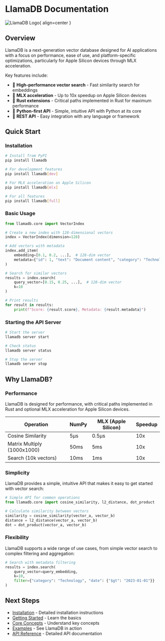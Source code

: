 # LlamaDB Documentation

![LlamaDB Logo](assets/llamadb_logo.png){ align=center }

## Overview

LlamaDB is a next-generation vector database designed for AI applications with a focus on performance, ease of use, and platform-specific optimizations, particularly for Apple Silicon devices through MLX acceleration.

Key features include:

- 🚀 **High-performance vector search** - Fast similarity search for embeddings
- 🍎 **MLX acceleration** - Up to 10x speedup on Apple Silicon devices
- 🦀 **Rust extensions** - Critical paths implemented in Rust for maximum performance
- 🐍 **Python-first API** - Simple, intuitive API with Python at its core
- 🔌 **REST API** - Easy integration with any language or framework

## Quick Start

### Installation

```bash
# Install from PyPI
pip install llamadb

# For development features
pip install llamadb[dev]

# For MLX acceleration on Apple Silicon
pip install llamadb[mlx]

# For all features
pip install llamadb[full]
```

### Basic Usage

```python
from llamadb.core import VectorIndex

# Create a new index with 128-dimensional vectors
index = VectorIndex(dimension=128)

# Add vectors with metadata
index.add_item(
    embedding=[0.1, 0.2, ...],  # 128-dim vector
    metadata={"id": 1, "text": "Document content", "category": "Technology"}
)

# Search for similar vectors
results = index.search(
    query_vector=[0.15, 0.25, ...],  # 128-dim vector
    k=10
)

# Print results
for result in results:
    print(f"Score: {result.score}, Metadata: {result.metadata}")
```

### Starting the API Server

```bash
# Start the server
llamadb server start

# Check status
llamadb server status

# Stop the server
llamadb server stop
```

## Why LlamaDB?

### Performance

LlamaDB is designed for performance, with critical paths implemented in Rust and optional MLX acceleration for Apple Silicon devices.

| Operation | NumPy | MLX (Apple Silicon) | Speedup |
|-----------|-------|---------------------|---------|
| Cosine Similarity | 5µs | 0.5µs | 10x |
| Matrix Multiply (1000x1000) | 50ms | 5ms | 10x |
| Search (10k vectors) | 10ms | 1ms | 10x |

### Simplicity

LlamaDB provides a simple, intuitive API that makes it easy to get started with vector search:

```python
# Simple API for common operations
from llamadb.core import cosine_similarity, l2_distance, dot_product

# Calculate similarity between vectors
similarity = cosine_similarity(vector_a, vector_b)
distance = l2_distance(vector_a, vector_b)
dot = dot_product(vector_a, vector_b)
```

### Flexibility

LlamaDB supports a wide range of use cases, from simple vector search to complex filtering and aggregation:

```python
# Search with metadata filtering
results = index.search(
    query_vector=query_embedding,
    k=10,
    filter={"category": "Technology", "date": {"$gt": "2023-01-01"}}
)
```

## Next Steps

- [Installation](installation.md) - Detailed installation instructions
- [Getting Started](user-guide/getting-started.md) - Learn the basics
- [Core Concepts](user-guide/core-concepts.md) - Understand key concepts
- [Examples](examples/basic-usage.md) - See LlamaDB in action
- [API Reference](api/core.md) - Detailed API documentation 